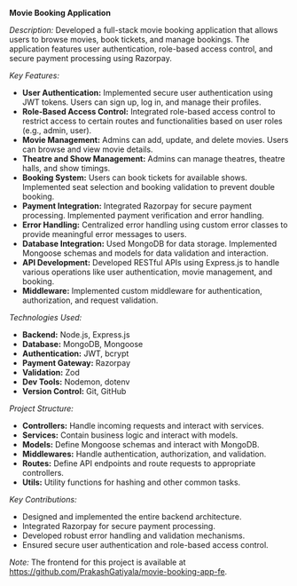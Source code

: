 
**Movie Booking Application**

*Description:* Developed a full-stack movie booking application that allows users to browse movies, book tickets, and manage bookings. The application features user authentication, role-based access control, and secure payment processing using Razorpay.

*Key Features:*
- **User Authentication:** Implemented secure user authentication using JWT tokens. Users can sign up, log in, and manage their profiles.
- **Role-Based Access Control:** Integrated role-based access control to restrict access to certain routes and functionalities based on user roles (e.g., admin, user).
- **Movie Management:** Admins can add, update, and delete movies. Users can browse and view movie details.
- **Theatre and Show Management:** Admins can manage theatres, theatre halls, and show timings.
- **Booking System:** Users can book tickets for available shows. Implemented seat selection and booking validation to prevent double booking.
- **Payment Integration:** Integrated Razorpay for secure payment processing. Implemented payment verification and error handling.
- **Error Handling:** Centralized error handling using custom error classes to provide meaningful error messages to users.
- **Database Integration:** Used MongoDB for data storage. Implemented Mongoose schemas and models for data validation and interaction.
- **API Development:** Developed RESTful APIs using Express.js to handle various operations like user authentication, movie management, and booking.
- **Middleware:** Implemented custom middleware for authentication, authorization, and request validation.

*Technologies Used:*
- **Backend:** Node.js, Express.js
- **Database:** MongoDB, Mongoose
- **Authentication:** JWT, bcrypt
- **Payment Gateway:** Razorpay
- **Validation:** Zod
- **Dev Tools:** Nodemon, dotenv
- **Version Control:** Git, GitHub

*Project Structure:*
- **Controllers:** Handle incoming requests and interact with services.
- **Services:** Contain business logic and interact with models.
- **Models:** Define Mongoose schemas and interact with MongoDB.
- **Middlewares:** Handle authentication, authorization, and validation.
- **Routes:** Define API endpoints and route requests to appropriate controllers.
- **Utils:** Utility functions for hashing and other common tasks.

*Key Contributions:*
- Designed and implemented the entire backend architecture.
- Integrated Razorpay for secure payment processing.
- Developed robust error handling and validation mechanisms.
- Ensured secure user authentication and role-based access control.

*Note:* The frontend for this project is available at https://github.com/PrakashGatiyala/movie-booking-app-fe.

